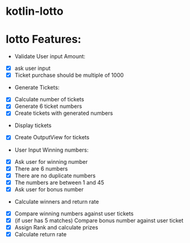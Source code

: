 # kotlin-lotto

# lotto Features:

- Validate User input Amount:
- [x] ask user input
- [x] Ticket purchase should be multiple of 1000

- Generate Tickets:
- [x] Calculate number of tickets
- [x] Generate 6 ticket numbers
- [x] Create tickets with generated numbers

- Display tickets
- [x] Create OutputView for tickets

- User Input Winning numbers:
- [x] Ask user for winning number
- [x] There are 6 numbers 
- [x] There are no duplicate numbers
- [x] The numbers are between 1 and 45
- [x] Ask user for bonus number

- Calculate winners and return rate
- [x] Compare winning numbers against user tickets
- [x] (if user has 5 matches) Compare bonus number against user ticket
- [x] Assign Rank and calculate prizes
- [x] Calculate return rate
